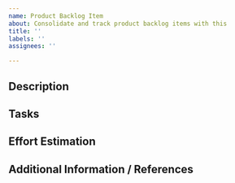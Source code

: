 ```yaml
---
name: Product Backlog Item
about: Consolidate and track product backlog items with this
title: ''
labels: ''
assignees: ''

---
```


## Description
<!--- Describe the need and scope of this item --->


## Tasks
<!--- Detail the tasks needed to complete this item --->
<!--- It can be a checklist of tasks, or other issues/PRs -->
<!--- - [ ] #1 (internal) or - [ ] dsaidgovsg/tcs-ui#1 (external) --->


## Effort Estimation
<!--- Provide estimates of the effort here.--->
<!--- Alternatively, remove this section and use labels --->


## Additional Information / References
<!--- Provide any additional information in this section --->

